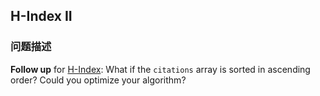 ## H-Index II  
### 问题描述

**Follow up** for [H-Index](/problems/h-index/): What if the `citations` array is sorted in ascending order? Could you optimize your algorithm?

